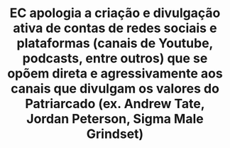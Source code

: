 ---
title: "EC apologia a criação e divulgação ativa de contas de redes sociais e plataformas (canais de Youtube, podcasts, entre outros) que se opõem direta e agressivamente aos canais que divulgam os valores do Patriarcado (ex. Andrew Tate, Jordan Peterson, Sigma Male Grindset)"
infoslide: ""
round: "Round 2"
weight: 2
videos: []
tags: []
layout: "motion"
categories: ["motions"]
---